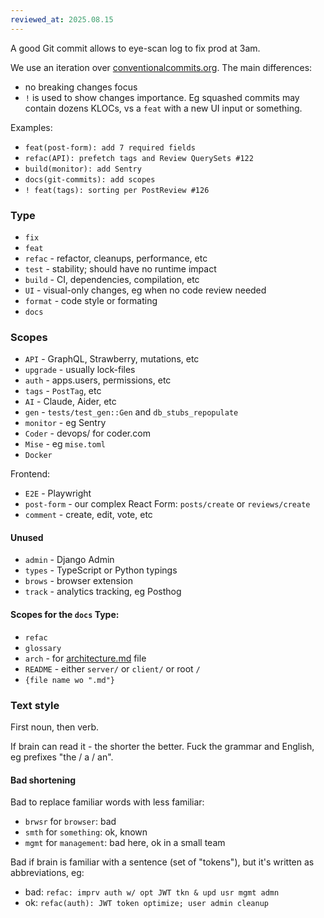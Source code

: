 ```yaml
---
reviewed_at: 2025.08.15
---
```


A good Git commit allows to eye-scan log to fix prod at 3am.

We use an iteration over [conventionalcommits.org](https://www.conventionalcommits.org).
The main differences:
- no breaking changes focus
- `!` is used to show changes importance. Eg squashed commits may contain dozens KLOCs, vs a `feat` with a new UI input or something.

Examples:
- `feat(post-form): add 7 required fields`
- `refac(API): prefetch tags and Review QuerySets #122`
- `build(monitor): add Sentry`
- `docs(git-commits): add scopes`
- `! feat(tags): sorting per PostReview #126`

### Type

- `fix`
- `feat`
- `refac` - refactor, cleanups, performance, etc
- `test` - stability; should have no runtime impact
- `build` - CI, dependencies, compilation, etc
- `UI` - visual-only changes, eg when no code review needed
- `format` - code style or formating
- `docs`

### Scopes

- `API` - GraphQL, Strawberry, mutations, etc
- `upgrade` - usually lock-files
- `auth` - apps.users, permissions, etc
- `tags` - `PostTag`, etc
- `AI` - Claude, Aider, etc
- `gen` - `tests/test_gen::Gen` and `db_stubs_repopulate`
- `monitor` - eg Sentry
- `Coder` - devops/ for coder.com
- `Mise` - eg `mise.toml`
- `Docker`

Frontend:
- `E2E` - Playwright
- `post-form` - our complex React Form: `posts/create` or `reviews/create`
- `comment` - create, edit, vote, etc

#### Unused
- `admin` - Django Admin
- `types` - TypeScript or Python typings
- `brows` - browser extension
- `track` - analytics tracking, eg Posthog

#### Scopes for the `docs` Type:
- `refac`
- `glossary`
- `arch` - for [architecture.md](/docs/architecture.md) file
- `README` - either `server/` or `client/` or root `/`
- `{file name wo ".md"}`

### Text style

First noun, then verb.

If brain can read it - the shorter the better. Fuck the grammar and English, eg prefixes "the / a / an".

#### Bad shortening

Bad to replace familiar words with less familiar:
- `brwsr` for `browser`: bad
- `smth` for `something`: ok, known
- `mgmt` for `management`: bad here, ok in a small team

Bad if brain is familiar with a sentence (set of "tokens"), but it's written as abbreviations, eg:
- bad: `refac: imprv auth w/ opt JWT tkn & upd usr mgmt admn`
- ok: `refac(auth): JWT token optimize; user admin cleanup`
